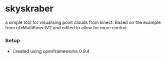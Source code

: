 # skyskraber
a simple tool for visualising point clouds from kinect. Based on the example from ofxMultiKinectV2 and edited to allow for more control.


### Setup
* Created using openframeworks 0.9.4

